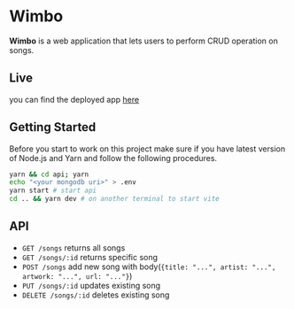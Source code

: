 # Wimbo

**Wimbo** is a web application that lets users to perform CRUD operation on songs.

## Live

you can find the deployed app [here](https://wimbo.fly.dev)

## Getting Started

Before you start to work on this project make sure if you have latest version of Node.js and Yarn and follow the following procedures.
```bash
yarn && cd api; yarn
echo "<your mongodb uri>" > .env
yarn start # start api
cd .. && yarn dev # on another terminal to start vite
```

## API

- `GET /songs`
  returns all songs
- `GET /songs/:id`
  returns specific song
- `POST /songs`
  add new song with body(`{title: "...", artist: "...", artwork: "...", url: "..."}`)
- `PUT /songs/:id`
  updates existing song
- `DELETE /songs/:id`
  deletes existing song
